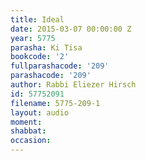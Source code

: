 ```yaml
---
title: Ideal
date: 2015-03-07 00:00:00 Z
year: 5775
parasha: Ki Tisa
bookcode: '2'
fullparashacode: '209'
parashacode: '209'
author: Rabbi Eliezer Hirsch
id: 57752091
filename: 5775-209-1
layout: audio
moment: 
shabbat: 
occasion: 
---
```


